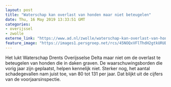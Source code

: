 ```yaml
---
layout: post
title: "Waterschap kan overlast van honden maar niet beteugelen"
date: Thu, 16 May 2019 13:33:51 GMT
categories: 
- overijssel 
- zwolle 
externe_link: "https://www.ad.nl/zwolle/waterschap-kan-overlast-van-honden-maar-niet-beteugelen~a5582eea/"
feature_image: "https://images1.persgroep.net/rcs/45NOQxVFlThdH2gtkURUDrnOqP0/diocontent/148522290/_fitwidth/400/?appId=21791a8992982cd8da851550a453bd7f&quality=0.7"
---
```


Het lukt Waterschap Drents Overijsselse Delta maar niet om de overlast te beteugelen van honden die in daken graven. De waarschuwingsborden die vorig jaar zijn geplaatst, helpen kennelijk niet. Sterker nog, het aantal schadegevallen nam juist toe, van 80 tot 131 per jaar. Dat blijkt uit de cijfers van de voorjaarsinspectie.
